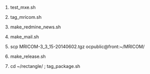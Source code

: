 

  1. test_mxe.sh
  2. tag_mricom.sh
  3. make_redmine_news.sh
  4. make_mail.sh
  5. scp MRICOM-3_3_15-20140602.tgz ocpublic@front:~/MRICOM/


  1. make_release.sh
  2. cd ~/rectangle/ ; tag_package.sh

